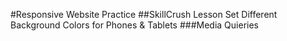 #Responsive Website Practice
##SkillCrush Lesson Set Different Background Colors for Phones & Tablets
###Media Quieries
